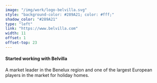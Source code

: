 ```yaml
---
image: "/img/work/logo-belvilla.svg"
style: "background-color: #289A21; color: #fff;"
shadow_color: "#289A21"
type: "left"
link: "https://www.belvilla.com"
width: 11
offset: 1
offset-top: 23
---
```

#### Started working with Belvilla
A market leader in the Benelux region and one of the largest European players in the market for holiday homes.
